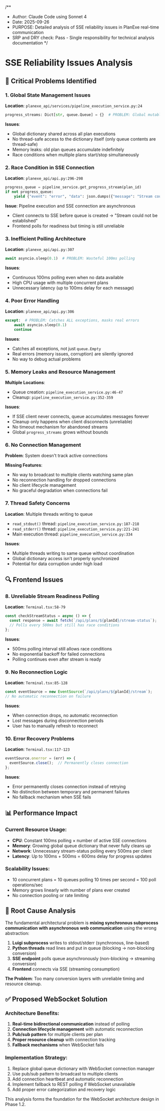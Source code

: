 /**
 * Author: Claude Code using Sonnet 4
 * Date: 2025-09-26
 * PURPOSE: Detailed analysis of SSE reliability issues in PlanExe real-time communication
 * SRP and DRY check: Pass - Single responsibility for technical analysis documentation
 */

# SSE Reliability Issues Analysis

## 🚨 **Critical Problems Identified**

### **1. Global State Management Issues**
**Location**: `planexe_api/services/pipeline_execution_service.py:24`
```python
progress_streams: Dict[str, queue.Queue] = {}  # PROBLEM: Global mutable state
```

**Issues**:
- Global dictionary shared across all plan executions
- No thread-safe access to the dictionary itself (only queue contents are thread-safe)
- Memory leaks: old plan queues accumulate indefinitely
- Race conditions when multiple plans start/stop simultaneously

### **2. Race Condition in SSE Connection**
**Location**: `planexe_api/api.py:296-298`
```python
progress_queue = pipeline_service.get_progress_stream(plan_id)
if not progress_queue:
    yield {"event": "error", "data": json.dumps({"message": "Stream could not be established."})}
```

**Issue**: Pipeline execution and SSE connection are asynchronous
- Client connects to SSE before queue is created → "Stream could not be established"
- Frontend polls for readiness but timing is still unreliable

### **3. Inefficient Polling Architecture**
**Location**: `planexe_api/api.py:307`
```python
await asyncio.sleep(0.1)  # PROBLEM: Wasteful 100ms polling
```

**Issues**:
- Continuous 100ms polling even when no data available
- High CPU usage with multiple concurrent plans
- Unnecessary latency (up to 100ms delay for each message)

### **4. Poor Error Handling**
**Location**: `planexe_api/api.py:306`
```python
except:  # PROBLEM: Catches ALL exceptions, masks real errors
    await asyncio.sleep(0.1)
    continue
```

**Issues**:
- Catches all exceptions, not just `queue.Empty`
- Real errors (memory issues, corruption) are silently ignored
- No way to debug actual problems

### **5. Memory Leaks and Resource Management**
**Multiple Locations**:
- Queue creation: `pipeline_execution_service.py:46-47`
- Cleanup: `pipeline_execution_service.py:352-359`

**Issues**:
- If SSE client never connects, queue accumulates messages forever
- Cleanup only happens when client disconnects (unreliable)
- No timeout mechanism for abandoned streams
- Global `progress_streams` grows without bounds

### **6. No Connection Management**
**Problem**: System doesn't track active connections

**Missing Features**:
- No way to broadcast to multiple clients watching same plan
- No reconnection handling for dropped connections
- No client lifecycle management
- No graceful degradation when connections fail

### **7. Thread Safety Concerns**
**Location**: Multiple threads writing to queue
- `read_stdout()` thread: `pipeline_execution_service.py:187-218`
- `read_stderr()` thread: `pipeline_execution_service.py:221-241`
- Main execution thread: `pipeline_execution_service.py:334`

**Issues**:
- Multiple threads writing to same queue without coordination
- Global dictionary access isn't properly synchronized
- Potential for data corruption under high load

## 🔍 **Frontend Issues**

### **8. Unreliable Stream Readiness Polling**
**Location**: `Terminal.tsx:58-79`
```typescript
const checkStreamStatus = async () => {
  const response = await fetch(`/api/plans/${planId}/stream-status`);
  // Polls every 500ms but still has race conditions
};
```

**Issues**:
- 500ms polling interval still allows race conditions
- No exponential backoff for failed connections
- Polling continues even after stream is ready

### **9. No Reconnection Logic**
**Location**: `Terminal.tsx:85-128`
```typescript
const eventSource = new EventSource(`/api/plans/${planId}/stream`);
// No automatic reconnection on failure
```

**Issues**:
- When connection drops, no automatic reconnection
- Lost messages during disconnection periods
- User has to manually refresh to reconnect

### **10. Error Recovery Problems**
**Location**: `Terminal.tsx:117-123`
```typescript
eventSource.onerror = (err) => {
  eventSource.close();  // Permanently closes connection
};
```

**Issues**:
- Error permanently closes connection instead of retrying
- No distinction between temporary and permanent failures
- No fallback mechanism when SSE fails

## 📊 **Performance Impact**

### **Current Resource Usage**:
- **CPU**: Constant 100ms polling × number of active SSE connections
- **Memory**: Growing global queue dictionary that never fully cleans up
- **Network**: Unnecessary stream-status polling every 500ms per client
- **Latency**: Up to 100ms + 500ms = 600ms delay for progress updates

### **Scalability Issues**:
- 10 concurrent plans = 10 queues polling 10 times per second = 100 poll operations/sec
- Memory grows linearly with number of plans ever created
- No connection pooling or rate limiting

## 🎯 **Root Cause Analysis**

The fundamental architectural problem is **mixing synchronous subprocess communication with asynchronous web communication** using the wrong abstraction:

1. **Luigi subprocess** writes to stdout/stderr (synchronous, line-based)
2. **Python threads** read lines and put in queue (blocking → non-blocking conversion)
3. **SSE endpoint** polls queue asynchronously (non-blocking → streaming conversion)
4. **Frontend** connects via SSE (streaming consumption)

**The Problem**: Too many conversion layers with unreliable timing and resource cleanup.

## ✅ **Proposed WebSocket Solution**

### **Architecture Benefits**:
1. **Real-time bidirectional communication** instead of polling
2. **Connection lifecycle management** with automatic reconnection
3. **Pub/sub pattern** for multiple clients per plan
4. **Proper resource cleanup** with connection tracking
5. **Fallback mechanisms** when WebSocket fails

### **Implementation Strategy**:
1. Replace global queue dictionary with WebSocket connection manager
2. Use pub/sub pattern to broadcast to multiple clients
3. Add connection heartbeat and automatic reconnection
4. Implement fallback to REST polling if WebSocket unavailable
5. Add proper error categorization and recovery logic

This analysis forms the foundation for the WebSocket architecture design in Phase 1.2.